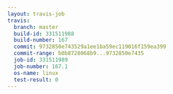 ```yaml
---
layout: travis-job
travis:
  branch: master
  build-id: 331511988
  build-number: 167
  commit: 9732850e743529a1ee1ba59ec119016f159ea399
  commit-range: b0b8728068b9...9732850e7435
  job-id: 331511989
  job-number: 167.1
  os-name: linux
  test-result: 0
---
```

